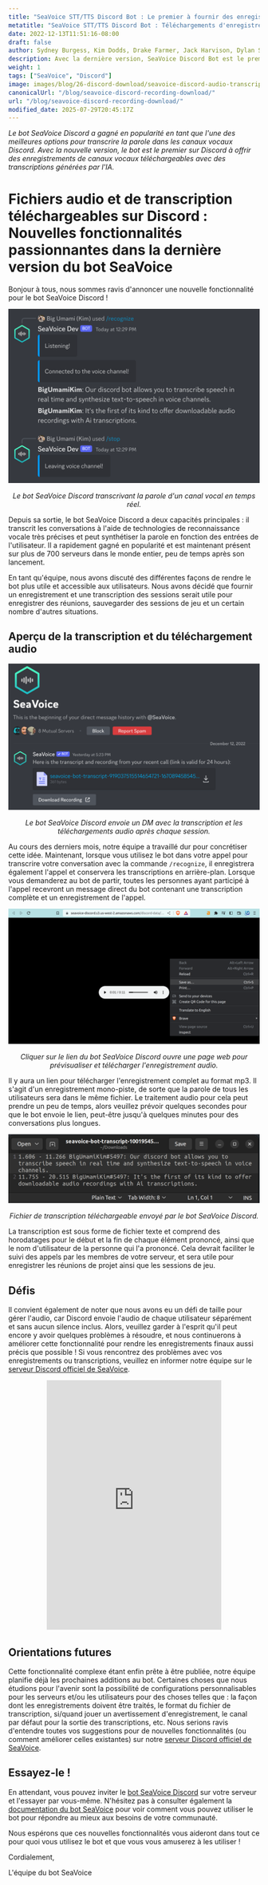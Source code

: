 ```yaml
---
title: "SeaVoice STT/TTS Discord Bot : Le premier à fournir des enregistrements vocaux téléchargeables avec des transcriptions IA"
metatitle: "SeaVoice STT/TTS Discord Bot : Téléchargements d'enregistrements"
date: 2022-12-13T11:51:16-08:00
draft: false
author: Sydney Burgess, Kim Dodds, Drake Farmer, Jack Harvison, Dylan Strong, Cody Vernon
description: Avec la dernière version, SeaVoice Discord Bot est le premier sur la plateforme à offrir des enregistrements de canaux vocaux téléchargeables avec des transcriptions générées par l'IA.
weight: 1
tags: ["SeaVoice", "Discord"]
image: images/blog/26-discord-download/seavoice-discord-audio-transcript-download.jpg
canonicalUrl: "/blog/seavoice-discord-recording-download/"
url: "/blog/seavoice-discord-recording-download/"
modified_date: 2025-07-29T20:45:17Z
---
```


*Le bot SeaVoice Discord a gagné en popularité en tant que l'une des meilleures options pour transcrire la parole dans les canaux vocaux Discord. Avec la nouvelle version, le bot est le premier sur Discord à offrir des enregistrements de canaux vocaux téléchargeables avec des transcriptions générées par l'IA.*

# Fichiers audio et de transcription téléchargeables sur Discord : Nouvelles fonctionnalités passionnantes dans la dernière version du bot SeaVoice

Bonjour à tous, nous sommes ravis d'annoncer une nouvelle fonctionnalité pour le bot SeaVoice Discord !

<center>
<img src="/images/blog/26-discord-download/1-seavoice-discord-speech-to-text.png" alt="Le bot SeaVoice Discord transcrivant la parole d'un canal vocal en temps réel."/>

*Le bot SeaVoice Discord transcrivant la parole d'un canal vocal en temps réel.*
</center>

Depuis sa sortie, le bot SeaVoice Discord a deux capacités principales : il transcrit les conversations à l'aide de technologies de reconnaissance vocale très précises et peut synthétiser la parole en fonction des entrées de l'utilisateur.
Il a rapidement gagné en popularité et est maintenant présent sur plus de 700 serveurs dans le monde entier, peu de temps après son lancement.

En tant qu'équipe, nous avons discuté des différentes façons de rendre le bot plus utile et accessible aux utilisateurs.
Nous avons décidé que fournir un enregistrement et une transcription des sessions serait utile pour enregistrer des réunions, sauvegarder des sessions de jeu et un certain nombre d'autres situations.

## Aperçu de la transcription et du téléchargement audio

<center>
<img src="/images/blog/26-discord-download/2-seavoice-audio-transcript-download-discord-direct-message.png" alt="Le bot SeaVoice Discord envoie un DM avec la transcription et les téléchargements audio après chaque session."/>

*Le bot SeaVoice Discord envoie un DM avec la transcription et les téléchargements audio après chaque session.*
</center>

Au cours des derniers mois, notre équipe a travaillé dur pour concrétiser cette idée.
Maintenant, lorsque vous utilisez le bot dans votre appel pour transcrire votre conversation avec la commande `/recognize`, il enregistrera également l'appel et conservera les transcriptions en arrière-plan.
Lorsque vous demanderez au bot de partir, toutes les personnes ayant participé à l'appel recevront un message direct du bot contenant une transcription complète et un enregistrement de l'appel.

<center>
<img src="/images/blog/26-discord-download/3-seavoice-discord-audio-download.png" alt="Cliquer sur le lien du bot SeaVoice Discord ouvre une page web pour prévisualiser et télécharger l'enregistrement audio."/>

*Cliquer sur le lien du bot SeaVoice Discord ouvre une page web pour prévisualiser et télécharger l'enregistrement audio.*
</center>

Il y aura un lien pour télécharger l'enregistrement complet au format mp3.
Il s'agit d'un enregistrement mono-piste, de sorte que la parole de tous les utilisateurs sera dans le même fichier.
Le traitement audio pour cela peut prendre un peu de temps, alors veuillez prévoir quelques secondes pour que le bot envoie le lien, peut-être jusqu'à quelques minutes pour des conversations plus longues.

<center>
<img src="/images/blog/26-discord-download/4-seavoice-discord-transcription-file.png" alt="Fichier de transcription téléchargeable envoyé par le bot SeaVoice Discord."/>

*Fichier de transcription téléchargeable envoyé par le bot SeaVoice Discord.*
</center>

La transcription est sous forme de fichier texte et comprend des horodatages pour le début et la fin de chaque élément prononcé, ainsi que le nom d'utilisateur de la personne qui l'a prononcé.
Cela devrait faciliter le suivi des appels par les membres de votre serveur, et sera utile pour enregistrer les réunions de projet ainsi que les sessions de jeu.

## Défis

Il convient également de noter que nous avons eu un défi de taille pour gérer l'audio, car Discord envoie l'audio de chaque utilisateur séparément et sans aucun silence inclus.
Alors, veuillez garder à l'esprit qu'il peut encore y avoir quelques problèmes à résoudre, et nous continuerons à améliorer cette fonctionnalité pour rendre les enregistrements finaux aussi précis que possible !
Si vous rencontrez des problèmes avec vos enregistrements ou transcriptions, veuillez en informer notre équipe sur le [serveur Discord officiel de SeaVoice](https://discord.gg/dfAYfwBQ).
<center>
<iframe src="https://discordapp.com/widget?id=919037515514654721&theme=dark" width="350" height="500" allowtransparency="true" frameborder="0" sandbox="allow-popups allow-popups-to-escape-sandbox allow-same-origin allow-scripts"></iframe>
</center>

## Orientations futures

Cette fonctionnalité complexe étant enfin prête à être publiée, notre équipe planifie déjà les prochaines additions au bot.
Certaines choses que nous étudions pour l'avenir sont la possibilité de configurations personnalisables pour les serveurs et/ou les utilisateurs pour des choses telles que : la façon dont les enregistrements doivent être traités, le format du fichier de transcription, si/quand jouer un avertissement d'enregistrement, le canal par défaut pour la sortie des transcriptions, etc.
Nous serions ravis d'entendre toutes vos suggestions pour de nouvelles fonctionnalités (ou comment améliorer celles existantes) sur notre [serveur Discord officiel de SeaVoice](https://discord.gg/dfAYfwBQ).

## Essayez-le !

En attendant, vous pouvez inviter le [bot SeaVoice Discord](https://discord.com/oauth2/authorize?client_id=1001955060210749492&scope=bot) sur votre serveur et l'essayer par vous-même.
N'hésitez pas à consulter également la [documentation du bot SeaVoice](https://wiki.seasalt.ai/seavoice/discord/discord-bot/) pour voir comment vous pouvez utiliser le bot pour répondre au mieux aux besoins de votre communauté.


Nous espérons que ces nouvelles fonctionnalités vous aideront dans tout ce pour quoi vous utilisez le bot et que vous vous amuserez à les utiliser !


Cordialement,


L'équipe du bot SeaVoice

